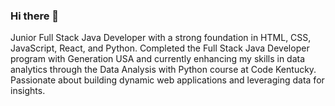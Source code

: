 ### Hi there 👋

<!--
**sarayum/sarayum** is a ✨ _special_ ✨ repository because its `README.md` (this file) appears on your GitHub profile.

Here are some ideas to get you started:

- 🔭 I’m currently working on ...
- 🌱 I’m currently learning ...
- 👯 I’m looking to collaborate on ...
- 🤔 I’m looking for help with ...
- 💬 Ask me about ...
- 📫 How to reach me: ...
- 😄 Pronouns: ...
- ⚡ Fun fact: ...
-->
Junior Full Stack Java Developer with a strong foundation in HTML, CSS, JavaScript, React, and Python. Completed the Full Stack Java Developer program with Generation USA and currently enhancing my skills in data analytics through the Data Analysis with Python course at Code Kentucky. Passionate about building dynamic web applications and leveraging data for insights.
